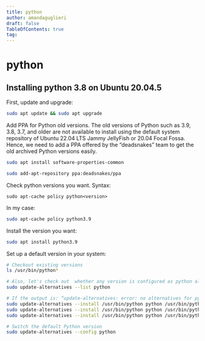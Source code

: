```yaml
---
title: python
author: amandaguglieri
draft: false
TableOfContents: true
tag:
---
```


# python


## Installing python 3.8 on Ubuntu 20.04.5

First, update and upgrade:

```bash
sudo apt update && sudo apt upgrade
```

Add PPA for Python old versions. The old versions of Python such as 3.9, 3.8, 3.7, and older are not available to install using the default system repository of Ubuntu 22.04 LTS Jammy JellyFish or 20.04 Focal Fossa. Hence, we need to add a PPA offered by the “deadsnakes” team to get the old archived Python versions easily.

```bash
sudo apt install software-properties-common
```

```bash
sudo add-apt-repository ppa:deadsnakes/ppa
```

Check python versions you want. Syntax:

```
sudo apt-cache policy python<version>
```

In my case:

```bash
sudo apt-cache policy python3.9
```

Install the version you want:

```bash
sudo apt install python3.9
```

Set up a default version in your system:

```bash
# Checkout existing versions
ls /usr/bin/python*

# Also, let's check out  whether any version is configured as python alternatives or not. For that run:
sudo update-alternatives --list python

# If the output is: “update-alternatives: error: no alternatives for python”. Then it means there are no alternatives that have been configured, hence let’s do some:
sudo update-alternatives --install /usr/bin/python python /usr/bin/python3.9 1
sudo update-alternatives --install /usr/bin/python python /usr/bin/python3.10 2
sudo update-alternatives --install /usr/bin/python python /usr/bin/python3.8 3

# Switch the default Python version 
sudo update-alternatives --config python
```

